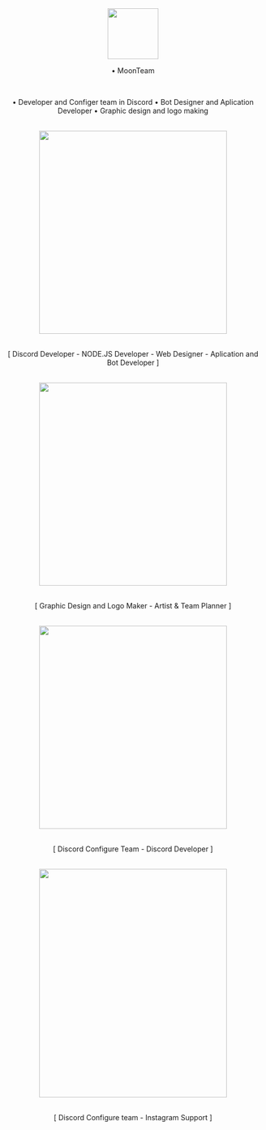 
<div align="center">
<img src="https://cdn.discordapp.com/attachments/862717041152229426/982772600109420554/moon.png" align="center" height="100" width="100" /></br>
<p>• MoonTeam</p>
</div></br>

<div align="center">
  <p>• Developer and Configer team in Discord  • Bot Designer and Aplication Developer  • Graphic design and logo making</p>
</div></br>


<div align="center">
<img src="https://cdn.discordapp.com/attachments/862717041152229426/982804644629712946/abol.jpg" align="center" height="400" width="370" /></br></br>

<p>[ Discord Developer - NODE.JS Developer - Web Designer - Aplication and Bot Developer ]</p>
</div></br>

<div align="center">
<img src="https://cdn.discordapp.com/attachments/862717041152229426/982804593723449414/sanaz.jpg" align="center" height="400" width="370" /></br></br>

<p>[ Graphic Design and Logo Maker - Artist & Team Planner ]</p>
</div></br>

<div align="center">
<img src="https://cdn.discordapp.com/attachments/862717041152229426/982804760358948874/mehdi.jpg" align="center" height="400" width="370" /></br></br>

<p>[ Discord Configure Team - Discord Developer ]</p>
</div></br>

<div align="center">
<img src="https://cdn.discordapp.com/attachments/862717041152229426/982804981465882674/matin.jpg" align="center" height="450" width="370" /></br></br>

<p>[ Discord Configure team - Instagram Support ]</p>
</div></br>
